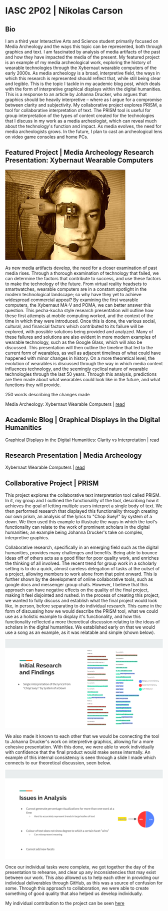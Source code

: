 # IASC 2P02 | Nikolas Carson

## Bio

I am a third year Interactive Arts and Science student primarily focused on Media Archeology and the ways this topic can be represented, both through graphics and text. I am fascinated by analysis of media artifacts of the past and how they have impacted the media of the present. My featured project is an example of my media archeological work, exploring the history of wearable technologies through the Xybernaut wearable computers of the early 2000s. As media archeology is a broad, interpretive field, the ways in which this research is represented should reflect that, while still being clear and legible. This is the topic I tackle in my academic blog post, which deals with the form of interpretive graphical displays within the digital humanities. This is a response to an article by Johanna Drucker, who argues that graphics should be heavily interpretive – where as I argue for a compromise between clarity and subjectivity. My collaborative project explores PRISM, a tool for collaborative interpretation of text. The PRISM tool is useful for group interpretation of the types of content created for the technologies that I discuss in my work as a media archeologist, which can reveal much about the technology's function and impact. As media evolves, the need for media archeologists grows. In the future, I plan to cast an archeological lens on video game consoles and home PCs.

## Featured Project | Media Archeology Research Presentation: Xybernaut Wearable Computers

![](images/featuredimage.jpg)

As new media artifacts develop, the need for a closer examination of past media rises. Through a thorough examination of technology that failed, we can determine the factors that contribute to success, and use these factors to make the technology of the future. From virtual reality headsets to smartwatches, wearable computers are in a constant spotlight in the modern technological landscape; so why have they yet to achieve widespread commercial appeal? By examining the first wearable computers, the Xybernaut MA-V and POMA, we can better answer this question. This pecha-kucha style research presentation will outline how these first attempts at mobile computing worked, and the context of the time in which they were introduced. Once this is done, the various social, cultural, and financial factors which contributed to its failure will be explored, with possible solutions being provided and analyzed. Many of these failures and solutions are also evident in more modern examples of wearable technology, such as the Google Glass, which will also be discussed. This presentation will then outline the timeline that led to the current form of wearables, as well as adjacent timelines of what could have happened with minor changes in history. On a more theoretical level, the evolution of wearables is discussed through the way in which media content influences technology, and the seemingly cyclical nature of wearable technologies through the last 50 years. Through this analysis, predictions are then made about what wearables could look like in the future, and what functions they will provide. 

250 words describing the changes made

Media Archeology: Xybernaut Wearable Computers | [read](reveal)

## Academic Blog | Graphical Displays in the Digital Humanities

Graphical Displays in the Digital Humanities: Clarity vs Interpretation | [read](blog)

## Research Presentation | Media Archeology

Xybernaut Wearable Computers | [read](reveal)


## Collaborative Project | PRISM

This project explores the collaborative text interpretation tool called PRISM. In it, my group and I outlined the functionality of the tool, describing how it achieves the goal of letting multiple users interpret a single body of text. We then performed research that displayed this functionality through creating our own prism, an analysis of the lyrics to "Chop Suey!" by system of a down. We then used this example to illustrate the ways in which the tool's functionality can relate to the work of prominent scholars in the digital humanities; an example being Johanna Drucker's take on complex, interpretive graphics. 

Collaborative research, specifically in an emerging field such as the digital humanities, provides many challenges and benefits. Being able to bounce ideas off of others acts as a good filter for poor quality work, and enriches the thinking of all involved. The recent trend for group work in a scholarly setting is to do a quick, almost careless delegation of tasks at the outset of a project, allowing members to work alone from that point onward. This is further shown by the development of online collaborative tools, such as google docs and messenger group chats. However, I believe that this approach can have negative effects on the quality of the final project, making it feel disjointed and rushed. In the process of creating this project, we wanted to fully discuss and establish what the final project would look like, in person, before separating to do individual research. This came in the form of discussing how we would describe the PRISM tool, what we could use as a holistic example to display it's functionality, and how this functionality reflected a more theoretical discussion relating to the ideas of scholars in the digital humanities. We established early on that we would use a song as an example, as it was relatable and simple (shown below).

![](images/Collab1.png)

We also made it known to each other that we would be connecting the tool to Johanna Drucker's work on interpretive graphics, allowing for a more cohesive presentation. With this done, we were able to work individually with confidence that the final product would make sense internally. An example of this internal consistency is seen through a slide I made which connects to our theoretical discussion, seen below.

![](images/Collab2.png)

Once our individual tasks were complete, we got together the day of the presentation to rehearse, and clear up any inconsistencies that may exist between our work. This also allowed us to help each other in providing our individual deliverables through GitHub, as this was a source of confusion for some. Through this approach to collaboration, we were able to create something of good quality that also helped us develop individually. 

My individual contribution to the project can be seen [here](https://github.com/IascAtBrock/IASC-2P02-TeamPresentations/commit/a11ebcdbb8674180bf9bc7c22f58596be232d693)


